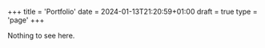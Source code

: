 +++
title = 'Portfolio'
date = 2024-01-13T21:20:59+01:00
draft = true
type = 'page'
+++

Nothing to see here.
